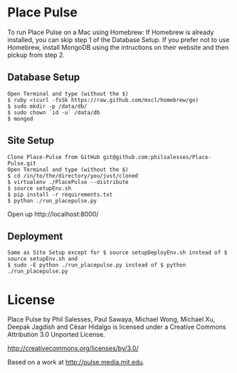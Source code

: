 Place Pulse
===============
To run Place Pulse on a Mac using Homebrew:
If Homebrew is already installed, you can skip step 1 of the Database Setup.
If you prefer not to use Homebrew, install MongoDB using the intructions on their website and then pickup from step 2.

Database Setup
--------------------
    
    Open Terminal and type (without the $)
    $ ruby <(curl -fsSk https://raw.github.com/mxcl/homebrew/go)
	$ sudo mkdir -p /data/db/
	$ sudo chown `id -u` /data/db
	$ mongod
	
Site Setup
--------------------
	
	Clone Place-Pulse from GitHub git@github.com:philsalesses/Place-Pulse.git
	Open Terminal and type (without the $)
	$ cd /in/to/the/directory/you/just/cloned
	$ virtualenv ./PlacePulse --distribute
	$ source setupEnv.sh
	$ pip install -r requirements.txt
	$ python ./run_placepulse.py

Open up http://localhost:8000/

Deployment
--------------------

	Same as Site Setup except for $ source setupDeployEnv.sh instead of $ source setupEnv.sh and
	$ sudo -E python ./run_placepulse.py instead of $ python ./run_placepulse.py

License
===============
Place Pulse by Phil Salesses, Paul Sawaya, Michael Wong, Michael Xu, Deepak Jagdish and César Hidalgo is licensed under a Creative Commons Attribution 3.0 Unported License.

http://creativecommons.org/licenses/by/3.0/

Based on a work at http://pulse.media.mit.edu.